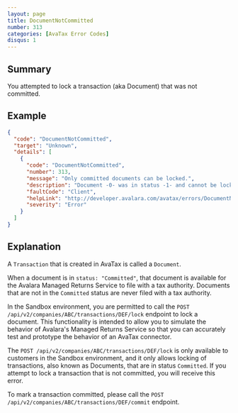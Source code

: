 ```yaml
---
layout: page
title: DocumentNotCommitted
number: 313
categories: [AvaTax Error Codes]
disqus: 1
---
```


## Summary

You attempted to lock a transaction (aka Document) that was not committed.

## Example

```json
{
  "code": "DocumentNotCommitted",
  "target": "Unknown",
  "details": [
    {
      "code": "DocumentNotCommitted",
      "number": 313,
      "message": "Only committed documents can be locked.",
      "description": "Document -0- was in status -1- and cannot be locked.",
      "faultCode": "Client",
      "helpLink": "http://developer.avalara.com/avatax/errors/DocumentNotCommitted",
      "severity": "Error"
    }
  ]
}
```

## Explanation

A `Transaction` that is created in AvaTax is called a `Document`.

When a document is in `status: "Committed"`, that document is available for the Avalara Managed Returns Service to file with a tax authority.  Documents that are not in the `Committed` status are never filed with a tax authority.

In the Sandbox environment, you are permitted to call the `POST /api/v2/companies/ABC/transactions/DEF/lock` endpoint to lock a document.  This functionality is intended to allow you to simulate the behavior of Avalara's Managed Returns Service so that you can accurately test and prototype the behavior of an AvaTax connector.

The `POST /api/v2/companies/ABC/transactions/DEF/lock` is only available to customers in the Sandbox environment, and it only allows locking of transactions, also known as Documents, that are in status `Committed`.  If you attempt to lock a transaction that is not committed, you will receive this error.

To mark a transaction committed, please call the `POST /api/v2/companies/ABC/transactions/DEF/commit` endpoint.
